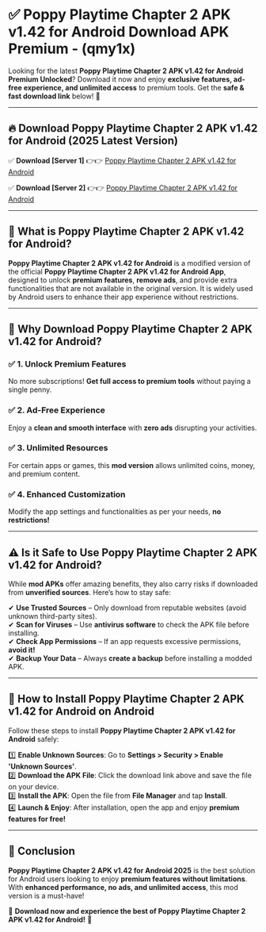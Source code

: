 
# ✅ Poppy Playtime Chapter 2 APK v1.42 for Android Download APK Premium -  (qmy1x) 

Looking for the latest **Poppy Playtime Chapter 2 APK v1.42 for Android Premium Unlocked**? Download it now and enjoy **exclusive features, ad-free experience, and unlimited access** to premium tools. Get the **safe & fast download link** below! 🚀

---

## 🔥 Download Poppy Playtime Chapter 2 APK v1.42 for Android (2025 Latest Version)

✅ **Download [Server 1]** 👉👉 [Poppy Playtime Chapter 2 APK v1.42 for Android ](https://apkcomod.com?title=Poppy_Playtime_Chapter_2_APK_v1.42_for_Android)  

✅ **Download [Server 2]** 👉👉 [Poppy Playtime Chapter 2 APK v1.42 for Android ](https://apkcomod.com?title=Poppy_Playtime_Chapter_2_APK_v1.42_for_Android)  


---

## 📌 What is Poppy Playtime Chapter 2 APK v1.42 for Android?

**Poppy Playtime Chapter 2 APK v1.42 for Android** is a modified version of the official **Poppy Playtime Chapter 2 APK v1.42 for Android App**, designed to unlock **premium features**, **remove ads**, and provide extra functionalities that are not available in the original version. It is widely used by Android users to enhance their app experience without restrictions.

---

## 🌟 Why Download Poppy Playtime Chapter 2 APK v1.42 for Android?

### ✅ 1. Unlock Premium Features
No more subscriptions! **Get full access to premium tools** without paying a single penny.

### ✅ 2. Ad-Free Experience
Enjoy a **clean and smooth interface** with **zero ads** disrupting your activities.

### ✅ 3. Unlimited Resources
For certain apps or games, this **mod version** allows unlimited coins, money, and premium content.

### ✅ 4. Enhanced Customization
Modify the app settings and functionalities as per your needs, **no restrictions!**

---

## ⚠️ Is it Safe to Use Poppy Playtime Chapter 2 APK v1.42 for Android?

While **mod APKs** offer amazing benefits, they also carry risks if downloaded from **unverified sources**. Here’s how to stay safe:

✔ **Use Trusted Sources** – Only download from reputable websites (avoid unknown third-party sites).  
✔ **Scan for Viruses** – Use **antivirus software** to check the APK file before installing.  
✔ **Check App Permissions** – If an app requests excessive permissions, **avoid it!**  
✔ **Backup Your Data** – Always **create a backup** before installing a modded APK.

---

## 📲 How to Install Poppy Playtime Chapter 2 APK v1.42 for Android on Android

Follow these steps to install **Poppy Playtime Chapter 2 APK v1.42 for Android** safely:

1️⃣ **Enable Unknown Sources**: Go to **Settings > Security > Enable 'Unknown Sources'**.  
2️⃣ **Download the APK File**: Click the download link above and save the file on your device.  
3️⃣ **Install the APK**: Open the file from **File Manager** and tap **Install**.  
4️⃣ **Launch & Enjoy**: After installation, open the app and enjoy **premium features for free!**

---

## 🚀 Conclusion

**Poppy Playtime Chapter 2 APK v1.42 for Android 2025** is the best solution for Android users looking to enjoy **premium features without limitations**. With **enhanced performance, no ads, and unlimited access**, this mod version is a must-have!

🔻 **Download now and experience the best of Poppy Playtime Chapter 2 APK v1.42 for Android!** 🔻

